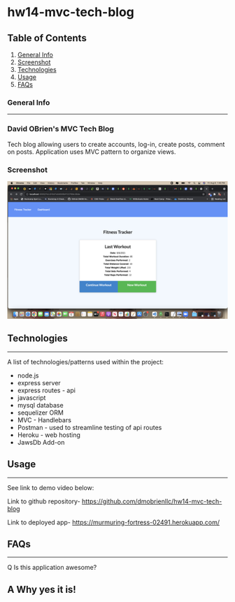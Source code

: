 # hw14-mvc-tech-blog

## Table of Contents
1. [General Info](#general-info)
2. [Screenshot](#screenshot)
3. [Technologies](#technologies)
4. [Usage](#usage)
5. [FAQs](#faqs)

### General Info
***
### David OBrien's MVC Tech Blog

Tech blog allowing users to create accounts, log-in, create posts, comment on posts. Application 
uses MVC pattern to organize views.

### Screenshot
![Image text](./images/finished-screenshot.png)

## Technologies
***
A list of technologies/patterns used within the project:
  * node.js
  * express server
  * express routes - api
  * javascript
  * mysql database
  * sequelizer ORM
  * MVC - Handlebars
  * Postman - used to streamline testing of api routes
  * Heroku - web hosting
  * JawsDb Add-on

## Usage
***
See link to demo video below:

Link to github repository- https://github.com/dmobrienllc/hw14-mvc-tech-blog

Link to deployed app- https://murmuring-fortress-02491.herokuapp.com/


## FAQs
***

Q Is this application awesome?

A Why yes it is!
---

